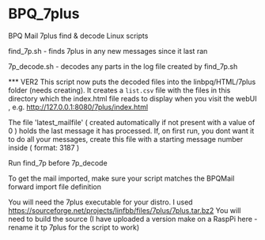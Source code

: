 # BPQ_7plus
BPQ Mail 7plus find & decode Linux scripts

find_7p.sh   - finds 7plus in any new messages since it last ran

7p_decode.sh - decodes any parts in the log file created by find_7p.sh

*** VER2
This script now puts the decoded files into the linbpq/HTML/7plus folder (needs creating).
It creates a `list.csv` file with the files in this directory which the index.html file reads to display
when you visit the webUI , e.g. http://127.0.0.1:8080/7plus/index.html


The file 'latest_mailfile' ( created automatically if not present with a value of 0 ) holds the last message it has processed.
If, on first run, you dont want it to do all your messages, create this file with a starting message number inside ( format: 3187 ) 

Run find_7p before 7p_decode

To get the mail imported, make sure your script matches the BPQMail forward import file definition

You will need the 7plus executable for your distro. I used https://sourceforge.net/projects/linfbb/files/7plus/7plus.tar.bz2
You will need to build the source (I have uploaded a version make on a RaspPi here - rename it tp 7plus for the script to work)
